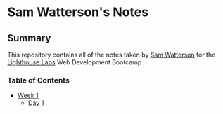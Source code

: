 # Sam Watterson's Notes

## Summary

This repository contains all of the notes taken by [Sam Watterson](https://github.com/sammydub17) for the [Lighthouse Labs](https://www.lighthouselabs.ca/) Web Development Bootcamp

### Table of Contents
* [Week 1](/Week_1)
  * [Day 1](/Week_1/Day_1)